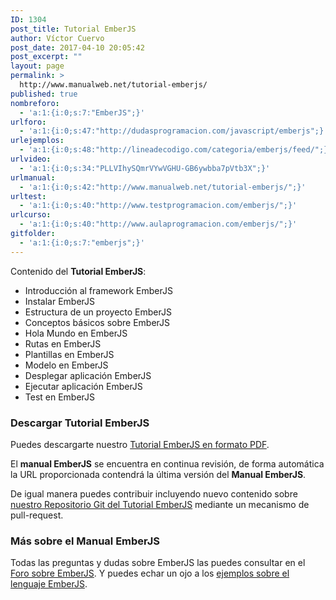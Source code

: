 ```yaml
---
ID: 1304
post_title: Tutorial EmberJS
author: Víctor Cuervo
post_date: 2017-04-10 20:05:42
post_excerpt: ""
layout: page
permalink: >
  http://www.manualweb.net/tutorial-emberjs/
published: true
nombreforo:
  - 'a:1:{i:0;s:7:"EmberJS";}'
urlforo:
  - 'a:1:{i:0;s:47:"http://dudasprogramacion.com/javascript/emberjs";}'
urlejemplos:
  - 'a:1:{i:0;s:48:"http://lineadecodigo.com/categoria/emberjs/feed/";}'
urlvideo:
  - 'a:1:{i:0;s:34:"PLLVIhySQmrVYwVGHU-GB6ywbba7pVtb3X";}'
urlmanual:
  - 'a:1:{i:0;s:42:"http://www.manualweb.net/tutorial-emberjs/";}'
urltest:
  - 'a:1:{i:0;s:40:"http://www.testprogramacion.com/emberjs/";}'
urlcurso:
  - 'a:1:{i:0;s:40:"http://www.aulaprogramacion.com/emberjs/";}'
gitfolder:
  - 'a:1:{i:0;s:7:"emberjs";}'
---
```

Contenido del **Tutorial EmberJS**:

*   Introducción al framework EmberJS
*   Instalar EmberJS
*   Estructura de un proyecto EmberJS
*   Conceptos básicos sobre EmberJS
*   Hola Mundo en EmberJS
*   Rutas en EmberJS
*   Plantillas en EmberJS
*   Modelo en EmberJS
*   Desplegar aplicación EmberJS
*   Ejecutar aplicación EmberJS
*   Test en EmberJS

### Descargar Tutorial EmberJS

Puedes descargarte nuestro [Tutorial EmberJS en formato PDF][1].

El **manual EmberJS** se encuentra en continua revisión, de forma automática la URL proporcionada contendrá la última versión del **Manual EmberJS**.

De igual manera puedes contribuir incluyendo nuevo contenido sobre [nuestro Repositorio Git del Tutorial EmberJS][1] mediante un mecanismo de pull-request.

### Más sobre el Manual EmberJS

Todas las preguntas y dudas sobre EmberJS las puedes consultar en el [Foro sobre EmberJS][2]. Y puedes echar un ojo a los [ejemplos sobre el lenguaje EmberJS][3].

 [1]: https://gitprint.com/manualweb/manualweb/blob/master/ember/pdf/tutorial-ember-pdf.md
 [2]: http://dudasprogramacion.com/javascript/emberjs
 [3]: http://lineadecodigo.com/categoria/emberjs